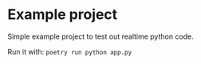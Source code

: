 # Example project

Simple example project to test out realtime python code.

Run it with:
`poetry run python app.py`